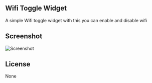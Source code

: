 
Wifi Toggle Widget
------------------------------------

A simple Wifi toggle widget with this you can enable and disable wifi


Screenshot
------------


![Screenshot](https://github.com/siddhpuraamitr/WIfi-Toggle-Widget/tree/master/screenshots/screenshot.png)

License
-------------------------

None
